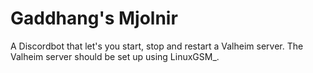 # Gaddhang's Mjolnir
A Discordbot that let's you start, stop and restart a Valheim server.
The Valheim server should be set up using LinuxGSM_.
